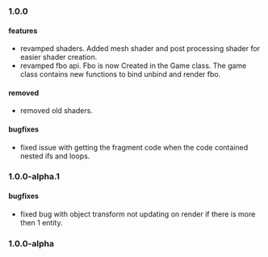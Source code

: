 ### 1.0.0
#### features
* revamped shaders. Added mesh shader and post processing shader for easier shader creation.
* revamped fbo api. Fbo is now Created in the Game class. The game class contains new functions to bind unbind and render fbo.

#### removed
*  removed old shaders.

#### bugfixes
*  fixed issue with getting the fragment code when the code contained nested ifs and loops.


### 1.0.0-alpha.1
#### bugfixes
* fixed bug with object transform not updating on render if there is more then 1 entity.

### 1.0.0-alpha
